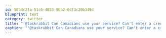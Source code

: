 ```yaml
---
id: 58b4c2fa-51c6-4033-9bb2-0df3c20b349d
blueprint: text
category: twitter
title: "'@taskrabbit Can Canadians use your service? Can't enter a credit card (needs zip code)"
caption: "'@taskrabbit Can Canadians use your service? Can't enter a credit card (needs zip code)"
---
```

